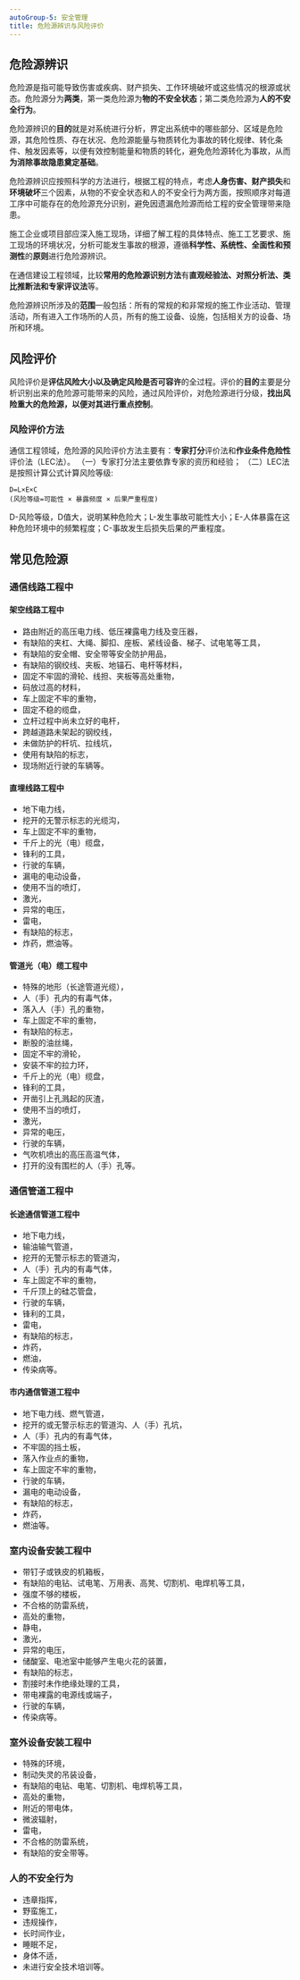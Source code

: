 ```yaml
---
autoGroup-5: 安全管理
title: 危险源辨识与风险评价
---
```

## 危险源辨识
危险源是指可能导致伤害或疾病、财产损失、工作环境破坏或这些情况的根源或状态。危险源分为**两类**，第一类危险源为**物的不安全状态**；第二类危险源为**人的不安全行为**。

危险源辨识的**目的**就是对系统进行分析，界定出系统中的哪些部分、区域是危险源，其危险性质、存在状况、危险源能量与物质转化为事故的转化规律、转化条件、触发因素等，以便有效控制能量和物质的转化，避免危险源转化为事故，从而**为消除事故隐患奠定基础**。

危险源辨识应按照科学的方法进行，根据工程的特点，考虑**人身伤害、财产损失**和**环境破坏**三个因素，从物的不安全状态和人的不安全行为两方面，按照顺序对每道工序中可能存在的危险源充分识别，避免因遗漏危险源而给工程的安全管理带来隐患。

施工企业或项目部应深入施工现场，详细了解工程的具体特点、施工工艺要求、施工现场的环境状况，分析可能发生事故的根源，遵循**科学性、系统性、全面性和预测性**的**原则**进行危险源辨识。

在通信建设工程领域，比较**常用的危险源识别方法**有**直观经验法、对照分析法、类比推断法和专家评议法**等。

危险源辨识所涉及的**范围**一般包括：所有的常规的和非常规的施工作业活动、管理活动，所有进入工作场所的人员，所有的施工设备、设施，包括相关方的设备、场所和环境。

## 风险评价
风险评价是**评估风险大小以及确定风险是否可容许**的全过程。评价的**目的**主要是分析识别出来的危险源可能带来的风险，通过风险评价，对危险源进行分级，**找出风险重大的危险源，以便对其进行重点控制**。

### 风险评价方法
通信工程领域，危险源的风险评价方法主要有：**专家打分**评价法和**作业条件危险性**评价法（LEC法）。
（一）专家打分法主要依靠专家的资历和经验；
（二）LEC法是按照计算公式计算风险等级:
``` 
D=L×E×C
(风险等级=可能性 × 暴露频度 × 后果严重程度)
```
D-风险等级，D值大，说明某种危险大；L-发生事故可能性大小；E-人体暴露在这种危险环境中的频繁程度；C-事故发生后损失后果的严重程度。

## 常见危险源
### 通信线路工程中
#### 架空线路工程中
- 路由附近的高压电力线、低压裸露电力线及变压器，
- 有缺陷的夹杠、大绳、脚扣、座板、紧线设备、梯子、试电笔等工具，
- 有缺陷的安全帽、安全带等安全防护用品，
- 有缺陷的钢绞线、夹板、地锚石、电杆等材料，
- 固定不牢固的滑轮、线担、夹板等高处重物，
- 码放过高的材料，
- 车上固定不牢的重物，
- 固定不稳的缆盘，
- 立杆过程中尚未立好的电杆，
- 跨越道路未架起的钢绞线，
- 未做防护的杆坑、拉线坑，
- 使用有缺陷的标志，
- 现场附近行驶的车辆等。

#### 直埋线路工程中
- 地下电力线，
- 挖开的无警示标志的光缆沟，
- 车上固定不牢的重物，
- 千斤上的光（电）缆盘，
- 锋利的工具，
- 行驶的车辆，
- 漏电的电动设备，
- 使用不当的喷灯，
- 激光，
- 异常的电压，
- 雷电，
- 有缺陷的标志，
- 炸药，燃油等。

#### 管道光（电）缆工程中
- 特殊的地形（长途管道光缆），
- 人（手）孔内的有毒气体，
- 落入人（手）孔的重物，
- 车上固定不牢的重物，
- 有缺陷的标志，
- 断股的油丝绳，
- 固定不牢的滑轮，
- 安装不牢的拉力环，
- 千斤上的光（电）缆盘，
- 锋利的工具，
- 开凿引上孔溅起的灰渣，
- 使用不当的喷灯，
- 激光，
- 异常的电压，
- 行驶的车辆，
- 气吹机喷出的高压高温气体，
- 打开的没有围栏的人（手）孔等。

### 通信管道工程中
#### 长途通信管道工程中
- 地下电力线，
- 输油输气管道，
- 挖开的无警示标志的管道沟，
- 人（手）孔内的有毒气体，
- 车上固定不牢的重物，
- 千斤顶上的硅芯管盘，
- 行驶的车辆，
- 锋利的工具，
- 雷电，
- 有缺陷的标志，
- 炸药，
- 燃油，
- 传染病等。

#### 市内通信管道工程中
- 地下电力线、燃气管道，
- 挖开的或无警示标志的管道沟、人（手）孔坑，
- 人（手）孔内的有毒气体，
- 不牢固的挡土板，
- 落入作业点的重物，
- 车上固定不牢的重物，
- 行驶的车辆，
- 漏电的电动设备，
- 有缺陷的标志，
- 炸药，
- 燃油等。

### 室内设备安装工程中
- 带钉子或铁皮的机箱板，
- 有缺陷的电钻、试电笔、万用表、高凳、切割机、电焊机等工具，
- 强度不够的楼板，
- 不合格的防雷系统，
- 高处的重物，
- 静电，
- 激光，
- 异常的电压，
- 储酸室、电池室中能够产生电火花的装置，
- 有缺陷的标志，
- 割接时未作绝缘处理的工具，
- 带电裸露的电源线或端子，
- 行驶的车辆，
- 传染病等。

### 室外设备安装工程中
- 特殊的环境，
- 制动失灵的吊装设备，
- 有缺陷的电钻、电笔、切割机、电焊机等工具，
- 高处的重物，
- 附近的带电体，
- 微波辐射，
- 雷电，
- 不合格的防雷系统，
- 有缺陷的安全带等。

### 人的不安全行为
- 违章指挥，
- 野蛮施工，
- 违规操作，
- 长时间作业，
- 睡眠不足，
- 身体不适，
- 未进行安全技术培训等。